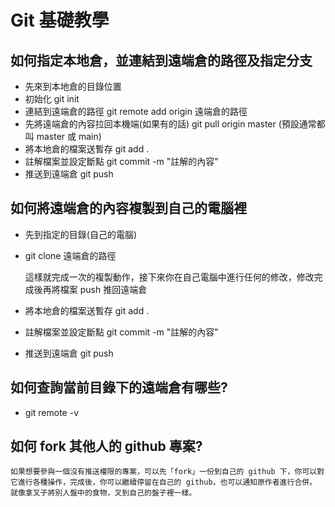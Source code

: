 # Git 基礎教學

## 如何指定本地倉，並連結到遠端倉的路徑及指定分支

  - 先來到本地倉的目錄位置
  - 初始化 git init
  - 連結到遠端倉的路徑 git remote add origin 遠端倉的路徑
  - 先將遠端倉的內容拉回本機端(如果有的話) git pull origin master (預設通常都叫 master 或 main)
  - 將本地倉的檔案送暫存 git add .
  - 註解檔案並設定斷點 git commit -m "註解的內容"
  - 推送到遠端倉 git push

## 如何將遠端倉的內容複製到自己的電腦裡

  - 先到指定的目錄(自己的電腦)
  - git clone 遠端倉的路徑

    這樣就完成一次的複製動作，接下來你在自己電腦中進行任何的修改，修改完成後再將檔案 push 推回遠端倉

  - 將本地倉的檔案送暫存 git add .
  - 註解檔案並設定斷點 git commit -m "註解的內容"
  - 推送到遠端倉 git push

## 如何查詢當前目錄下的遠端倉有哪些?

  - git remote -v

## 如何 fork 其他人的 github 專案?

    如果想要參與一個沒有推送權限的專案，可以先「fork」一份到自己的 github 下，你可以對它進行各種操作，完成後，你可以繼續停留在自己的 github，也可以通知原作者進行合併。
    就像拿叉子將別人盤中的食物，叉到自己的盤子裡一樣。